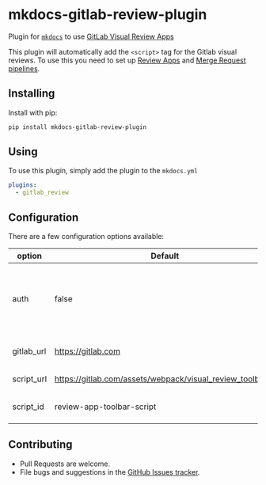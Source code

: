 # mkdocs-gitlab-review-plugin

Plugin for [`mkdocs`](https://www.mkdocs.org/) to
use [GitLab Visual Review Apps](https://docs.gitlab.com/ee/ci/review_apps/#visual-reviews)

This plugin will automatically add the `<script>` tag for the Gitlab visual reviews. To use this you need to set up [Review Apps](https://docs.gitlab.com/ee/ci/review_apps/)
and [Merge Request pipelines](https://docs.gitlab.com/ee/ci/merge_request_pipelines/#pipelines-for-merge-requests).

## Installing

Install with pip:

```bash
pip install mkdocs-gitlab-review-plugin
```

## Using

To use this plugin, simply add the plugin to the `mkdocs.yml`

```yaml
plugins:
  - gitlab_review
```

## Configuration

There are a few configuration options available:

|option|Default|Description|
|---|---|---|
|auth|false|A boolean to enable the Gitlab auth see [Authentication for Visual Reviews](https://docs.gitlab.com/ee/ci/review_apps/#authentication-for-visual-reviews)|
|gitlab_url|https://gitlab.com| The url for the GitLab instance.|
|script_url|https://gitlab.com/assets/webpack/visual_review_toolbar.js|The url for the script to use|
|script_id|review-app-toolbar-script|The id in the HTML for the `<script>` tag.|

## Contributing

- Pull Requests are welcome.
- File bugs and suggestions in the [GitHub Issues tracker]().
